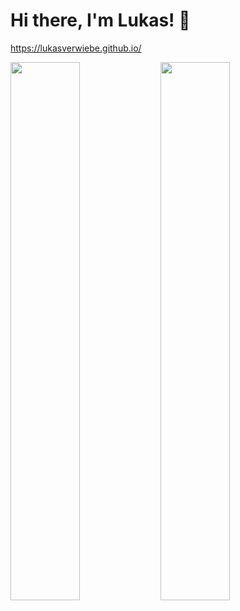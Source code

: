# Hi there, I'm Lukas! 👋

https://lukasverwiebe.github.io/


<img align="left" width="47%" src="https://github-readme-stats.vercel.app/api?username=lukasverwiebe&show_icons=true&theme=radical" />

<img align="left" width="47%" src="https://github-readme-stats.vercel.app/api/top-langs/?username=lukasverwiebe&layout=compact" />

